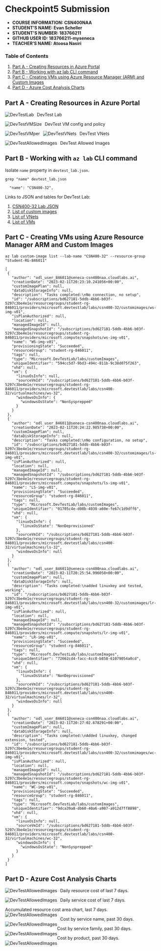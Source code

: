 # Checkpoint5 Submission

- **COURSE INFORMATION: CSN400NAA**
- **STUDENT’S NAME: Evan Scheller**
- **STUDENT'S NUMBER: 183766211**
- **GITHUB USER ID: 183766211-myseneca**
- **TEACHER’S NAME: Atoosa Nasiri**

 
### Table of Contents

1. [Part A - Creating Resources in Azure Portal](#part-a---creating-resources-in-azure-portal)
2. [Part B - Working with az lab CLI command](#part-b---working-with-az-lab-cli-command)
3. [Part C - Creating VMs using Azure Resource Manager (ARM) and Custom Images](#part-c---creating-vms-using-azure-resource-manager-arm-and-custom-images)
4. [Part D - Azure Cost Analysis Charts](#part-d---azure-cost-analysis-charts)

## Part A - Creating Resources in Azure Portal
DevTest Lab 
 <img src="./images/devtestlab.jpg"
     alt="DevTestLab"
     style="float: left; margin-right: 10px;" />

DevTest VM config and policy
<img src="./images/devtestvmsize.jpg"
     alt="DevTestVMSize"
     style="float: left; margin-right: 10px;" /><br>

<img src="./images/devtestvms.jpg"
     alt="DevTestVMper"
     style="float: left; margin-right: 10px;" />
DevTest VNets
<img src="./images/devtestvnets.jpg"
     alt="DevTestVNets"
     style="float: left; margin-right: 10px;" />

DevTest Allowed Images
<img src="./images/devtestallowedimages.jpg"
     alt="DevTestAllowedImages"
     style="float: left; margin-right: 10px;" />

## Part B - Working with `az lab` CLI command
Isolate `name` property in `devtest_lab.json`.

`grep "name" devtest_lab.json `
```
  "name": "CSN400-32",
```

 Links to JSON and tables for DevTest Lab:

 1. [CSN400-32 Lab JSON](https://github.com/183766211-myseneca/CSN400-Capstone/blob/main/Checkpoint5/devtest_lab.json)
 2. [List of custom images](https://github.com/183766211-myseneca/CSN400-Capstone/blob/main/Checkpoint5/custom_images.tbl)
 3. [List of VNets](https://github.com/183766211-myseneca/CSN400-Capstone/blob/main/Checkpoint5/lab_vnets.tbl)
 4. [List of VMs](https://github.com/183766211-myseneca/CSN400-Capstone/blob/main/Checkpoint5/lab_vm.tbl)

## Part C - Creating VMs using Azure Resource Manager ARM and Custom Images

 `az lab custom-image list --lab-name "CSN400-32" --resource-group "Student-RG-846011"`

 ```
 [
  {
    "author": "odl_user_846011@seneca-csn400naa.cloudlabs.ai",
    "creationDate": "2023-02-11T20:23:10.241056+00:00",
    "customImagePlan": null,
    "dataDiskStorageInfo": null,
    "description": "Tasks completed:\nNo connection, no setup",
    "id": "/subscriptions/bd627181-5ddb-4bb6-b03f-5297c3be4e1e/resourcegroups/student-rg-846011/providers/microsoft.devtestlab/labs/csn400-32/customimages/ws-img-v01",
    "isPlanAuthorized": null,
    "location": null,
    "managedImageId": null,
    "managedSnapshotId": "/subscriptions/bd627181-5ddb-4bb6-b03f-5297c3be4e1e/resourcegroups/student-rg-846011/providers/microsoft.compute/snapshots/ws-img-v01",
    "name": "WS-img-v01",
    "provisioningState": "Succeeded",
    "resourceGroup": "student-rg-846011",
    "tags": null,
    "type": "Microsoft.DevTestLab/labs/customImages",
    "uniqueIdentifier": "594cc5d7-9bd3-494c-811b-9c38d075f263",
    "vhd": null,
    "vm": {
      "linuxOsInfo": null,
      "sourceVmId": "/subscriptions/bd627181-5ddb-4bb6-b03f-5297c3be4e1e/resourcegroups/student-rg-846011/providers/microsoft.devtestlab/labs/csn400-32/virtualmachines/ws-32",
      "windowsOsInfo": {
        "windowsOsState": "NonSysprepped"
      }
    }
  },
  {
    "author": "odl_user_846011@seneca-csn400naa.cloudlabs.ai",
    "creationDate": "2023-02-11T20:24:22.985738+00:00",
    "customImagePlan": null,
    "dataDiskStorageInfo": null,
    "description": "Tasks completed:\nNo configuration, no setup",
    "id": "/subscriptions/bd627181-5ddb-4bb6-b03f-5297c3be4e1e/resourcegroups/student-rg-846011/providers/microsoft.devtestlab/labs/csn400-32/customimages/ls-img-v01",
    "isPlanAuthorized": null,
    "location": null,
    "managedImageId": null,
    "managedSnapshotId": "/subscriptions/bd627181-5ddb-4bb6-b03f-5297c3be4e1e/resourcegroups/student-rg-846011/providers/microsoft.compute/snapshots/ls-img-v01",
    "name": "LS-img-v01",
    "provisioningState": "Succeeded",
    "resourceGroup": "student-rg-846011",
    "tags": null,
    "type": "Microsoft.DevTestLab/labs/customImages",
    "uniqueIdentifier": "01705c4e-d08b-4030-a60e-fe67c1d9dff6",
    "vhd": null,
    "vm": {
      "linuxOsInfo": {
        "linuxOsState": "NonDeprovisioned"
      },
      "sourceVmId": "/subscriptions/bd627181-5ddb-4bb6-b03f-5297c3be4e1e/resourcegroups/student-rg-846011/providers/microsoft.devtestlab/labs/csn400-32/virtualmachines/ls-32",
      "windowsOsInfo": null
    }
  },
  {
    "author": "odl_user_846011@seneca-csn400naa.cloudlabs.ai",
    "creationDate": "2023-02-11T20:25:54.996058+00:00",
    "customImagePlan": null,
    "dataDiskStorageInfo": null,
    "description": "Tasks completed:\nadded linuxkey and tested, working",
    "id": "/subscriptions/bd627181-5ddb-4bb6-b03f-5297c3be4e1e/resourcegroups/student-rg-846011/providers/microsoft.devtestlab/labs/csn400-32/customimages/lr-img-v01",
    "isPlanAuthorized": null,
    "location": null,
    "managedImageId": null,
    "managedSnapshotId": "/subscriptions/bd627181-5ddb-4bb6-b03f-5297c3be4e1e/resourcegroups/student-rg-846011/providers/microsoft.compute/snapshots/lr-img-v01",
    "name": "LR-img-v01",
    "provisioningState": "Succeeded",
    "resourceGroup": "student-rg-846011",
    "tags": null,
    "type": "Microsoft.DevTestLab/labs/customImages",
    "uniqueIdentifier": "72662cd4-facc-4cc8-b858-61079054a0cd",
    "vhd": null,
    "vm": {
      "linuxOsInfo": {
        "linuxOsState": "NonDeprovisioned"
      },
      "sourceVmId": "/subscriptions/bd627181-5ddb-4bb6-b03f-5297c3be4e1e/resourcegroups/student-rg-846011/providers/microsoft.devtestlab/labs/csn400-32/virtualmachines/lr-32",
      "windowsOsInfo": null
    }
  },
  {
    "author": "odl_user_846011@seneca-csn400naa.cloudlabs.ai",
    "creationDate": "2023-02-11T20:27:02.678291+00:00",
    "customImagePlan": null,
    "dataDiskStorageInfo": null,
    "description": "Tasks completed:\nAdded linuxkey, changed extension, tested",
    "id": "/subscriptions/bd627181-5ddb-4bb6-b03f-5297c3be4e1e/resourcegroups/student-rg-846011/providers/microsoft.devtestlab/labs/csn400-32/customimages/wc-img-v01",
    "isPlanAuthorized": null,
    "location": null,
    "managedImageId": null,
    "managedSnapshotId": "/subscriptions/bd627181-5ddb-4bb6-b03f-5297c3be4e1e/resourcegroups/student-rg-846011/providers/microsoft.compute/snapshots/wc-img-v01",
    "name": "WC-img-v01",
    "provisioningState": "Succeeded",
    "resourceGroup": "student-rg-846011",
    "tags": null,
    "type": "Microsoft.DevTestLab/labs/customImages",
    "uniqueIdentifier": "9dca39a8-db60-40a6-a987-a912d7ff8898",
    "vhd": null,
    "vm": {
      "linuxOsInfo": null,
      "sourceVmId": "/subscriptions/bd627181-5ddb-4bb6-b03f-5297c3be4e1e/resourcegroups/student-rg-846011/providers/microsoft.devtestlab/labs/csn400-32/virtualmachines/wc-32",
      "windowsOsInfo": {
        "windowsOsState": "NonSysprepped"
      }
    }
  }
]
```
## Part D - Azure Cost Analysis Charts

Daily resource cost of last 7 days.
<img src="./images/daily-cost-barchart-02-12-23.jpg"
     alt="DevTestAllowedImages"
     style="float: left; margin-right: 10px;" />

Daily service cost of last 7 days.
<img src="./images/daily-cost-service-barchart-02-12-23.jpg"
     alt="DevTestAllowedImages"
     style="float: left; margin-right: 10px;" />

Accumulated resource cost area chart, last 7 days.
<img src="./images/accumulated-resource-areachart-02-12-23.jpg"
     alt="DevTestAllowedImages"
     style="float: left; margin-right: 10px;" />

Cost by service name, past 30 days.
<img src="./images/service-name-piechart-02-12-23.jpg"
     alt="DevTestAllowedImages"
     style="float: left; margin-right: px;" />

Cost by service family, past 30 days.
<img src="./images/service-family-piechart-02-12-23.jpg"
     alt="DevTestAllowedImages"
     style="float: left; margin-right: px;" />

Cost by product, past 30 days.
<img src="./images/product-piechart-02-12-23.jpg"
     alt="DevTestAllowedImages"
     style="float: left; margin-right: px;" />